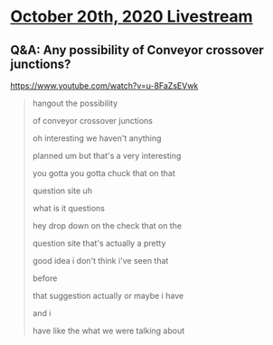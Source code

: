 # [October 20th, 2020 Livestream](../2020-10-20.md)
## Q&A: Any possibility of Conveyor crossover junctions?
https://www.youtube.com/watch?v=u-8FaZsEVwk
> hangout the possibility
>
> of conveyor crossover junctions
>
> oh interesting we haven't anything
>
> planned um but that's a very interesting
>
> you gotta you gotta chuck that on that
>
> question site uh
>
> what is it questions
>
> hey drop down on the check that on the
>
> question site that's actually a pretty
>
> good idea i don't think i've seen that
>
> before
>
> that suggestion actually or maybe i have
>
> and i
>
> have like the what we were talking about
>
